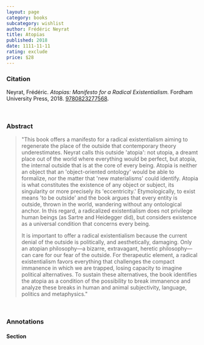```yaml
---
layout: page
category: books
subcategory: wishlist
author: Frédéric Neyrat
title: Atopias
published: 2018
date: 1111-11-11
rating: exclude
price: $28
---
```


### Citation

Neyrat, Frédéric. *Atopias: Manifesto for a Radical Existentialism.* Fordham University Press, 2018. [9780823277568](https://www.fordhampress.com/9780823277568/atopias/).

<br>

### Abstract

> "This book offers a manifesto for a radical existentialism aiming to regenerate the place of the outside that contemporary theory underestimates. Neyrat calls this outside 'atopia': not utopia, a dreamt place out of the world where everything would be perfect, but atopia, the internal outside that is at the core of every being. Atopia is neither an object that an 'object-oriented ontology' would be able to formalize, nor the matter that 'new materialisms' could identify. Atopia is what constitutes the existence of any object or subject, its singularity or more precisely its 'eccentricity.' Etymologically, to exist means 'to be outside' and the book argues that every entity is outside, thrown in the world, wandering without any ontological anchor. In this regard, a radicalized existentialism does not privilege human beings (as Sartre and Heidegger did), but considers existence as a universal condition that concerns every being.
>
> It is important to offer a radical existentialism because the current denial of the outside is politically, and aesthetically, damaging. Only an atopian philosophy—a bizarre, extravagant, heretic philosophy—can care for our fear of the outside. For therapeutic element, a radical existentialism favors everything that challenges the compact immanence in which we are trapped, losing capacity to imagine political alternatives. To sustain these alternatives, the book identifies the atopia as a condition of the possibility to break immanence and analyze these breaks in human and animal subjectivity, language, politics and metaphysics."

<br>

### Annotations

#### Section

<br>
